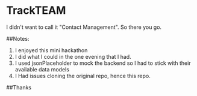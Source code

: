 # TrackTEAM

I didn't want to call it "Contact Management". So there you go.

##Notes:

1. I enjoyed this mini hackathon
2. I did what I could in the one evening that I had.
3. I used jsonPlaceholder to mock the backend so I had to stick with their available data models
4. I Had issues cloning the original repo, hence this repo. 

##Thanks
